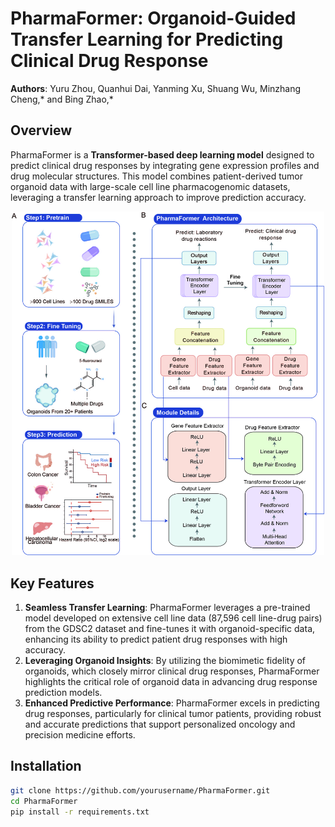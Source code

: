 # PharmaFormer: Organoid-Guided Transfer Learning for Predicting Clinical Drug Response

**Authors**: Yuru Zhou, Quanhui Dai, Yanming Xu, Shuang Wu, Minzhang Cheng,* and Bing Zhao,*

## Overview

PharmaFormer is a **Transformer-based deep learning model** designed to predict clinical drug responses by integrating gene expression profiles and drug molecular structures. This model combines patient-derived tumor organoid data with large-scale cell line pharmacogenomic datasets, leveraging a transfer learning approach to improve prediction accuracy.

<p align="center">
  <img src="Schematic of the PharmaFormer model.jpg" alt="PharmaFormer Architecture" width="500"/>
</p>

## Key Features

1. **Seamless Transfer Learning**: PharmaFormer leverages a pre-trained model developed on extensive cell line data (87,596 cell line-drug pairs) from the GDSC2 dataset and fine-tunes it with organoid-specific data, enhancing its ability to predict patient drug responses with high accuracy.
2. **Leveraging Organoid Insights**: By utilizing the biomimetic fidelity of organoids, which closely mirror clinical drug responses, PharmaFormer highlights the critical role of organoid data in advancing drug response prediction models.
3. **Enhanced Predictive Performance**: PharmaFormer excels in predicting drug responses, particularly for clinical tumor patients, providing robust and accurate predictions that support personalized oncology and precision medicine efforts.

## Installation

```bash
git clone https://github.com/yourusername/PharmaFormer.git
cd PharmaFormer
pip install -r requirements.txt

